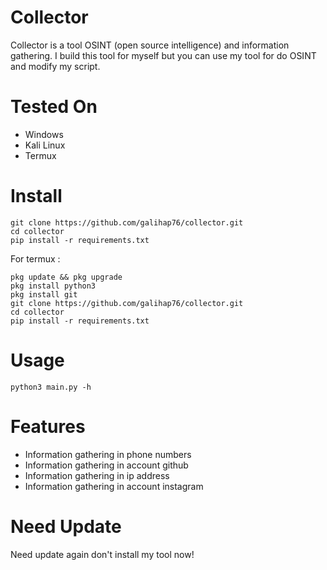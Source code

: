 # Collector
Collector is a tool OSINT (open source intelligence) and information gathering. I build this tool for myself but you can use my tool for do OSINT and modify my script.

# Tested On
- Windows
- Kali Linux
- Termux

# Install
```
git clone https://github.com/galihap76/collector.git
cd collector 
pip install -r requirements.txt
```
For termux :
```
pkg update && pkg upgrade
pkg install python3
pkg install git
git clone https://github.com/galihap76/collector.git
cd collector
pip install -r requirements.txt
```

# Usage
```
python3 main.py -h
```

# Features
- Information gathering in phone numbers
- Information gathering in account github
- Information gathering in ip address
- Information gathering in account instagram

# Need Update
Need update again don't install my tool now!
